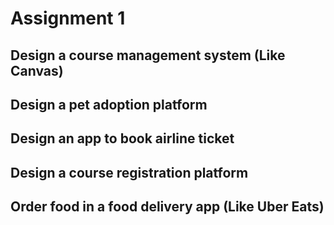 # Assignment 1

## Design a course management system (Like Canvas)

## Design a pet adoption platform

## Design an app to book airline ticket

## Design a course registration platform

## Order food in a food delivery app (Like Uber Eats)
